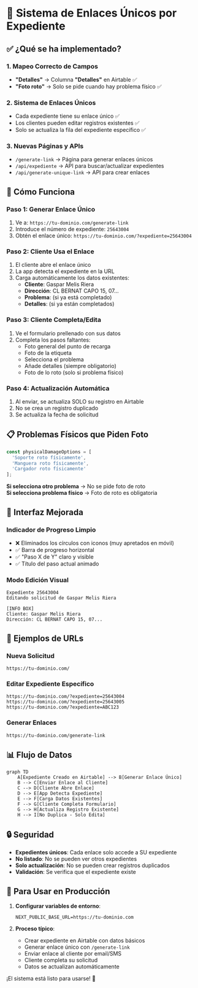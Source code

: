# 🎯 Sistema de Enlaces Únicos por Expediente

## ✅ **¿Qué se ha implementado?**

### **1. Mapeo Correcto de Campos**
- **"Detalles"** → Columna **"Detalles"** en Airtable ✅
- **"Foto roto"** → Solo se pide cuando hay problema físico ✅

### **2. Sistema de Enlaces Únicos**
- Cada expediente tiene su enlace único ✅
- Los clientes pueden editar registros existentes ✅
- Solo se actualiza la fila del expediente específico ✅

### **3. Nuevas Páginas y APIs**
- `/generate-link` → Página para generar enlaces únicos
- `/api/expediente` → API para buscar/actualizar expedientes
- `/api/generate-unique-link` → API para crear enlaces

## 🔗 **Cómo Funciona**

### **Paso 1: Generar Enlace Único**
1. Ve a: `https://tu-dominio.com/generate-link`
2. Introduce el número de expediente: `25643004`
3. Obtén el enlace único: `https://tu-dominio.com/?expediente=25643004`

### **Paso 2: Cliente Usa el Enlace**
1. El cliente abre el enlace único
2. La app detecta el expediente en la URL
3. Carga automáticamente los datos existentes:
   - **Cliente**: Gaspar Melis Riera
   - **Dirección**: CL BERNAT CAPO 15, 07...
   - **Problema**: (si ya está completado)
   - **Detalles**: (si ya están completados)

### **Paso 3: Cliente Completa/Edita**
1. Ve el formulario prellenado con sus datos
2. Completa los pasos faltantes:
   - Foto general del punto de recarga
   - Foto de la etiqueta
   - Selecciona el problema
   - Añade detalles (siempre obligatorio)
   - Foto de lo roto (solo si problema físico)

### **Paso 4: Actualización Automática**
1. Al enviar, se actualiza SOLO su registro en Airtable
2. No se crea un registro duplicado
3. Se actualiza la fecha de solicitud

## 📋 **Problemas Físicos que Piden Foto**

```typescript
const physicalDamageOptions = [
  'Soporte roto físicamente',
  'Manguera roto físicamente', 
  'Cargador roto físicamente'
];
```

**Si selecciona otro problema** → No se pide foto de roto  
**Si selecciona problema físico** → Foto de roto es obligatoria

## 🎨 **Interfaz Mejorada**

### **Indicador de Progreso Limpio**
- ❌ Eliminados los círculos con iconos (muy apretados en móvil)
- ✅ Barra de progreso horizontal
- ✅ "Paso X de Y" claro y visible
- ✅ Título del paso actual animado

### **Modo Edición Visual**
```
Expediente 25643004
Editando solicitud de Gaspar Melis Riera

[INFO BOX]
Cliente: Gaspar Melis Riera
Dirección: CL BERNAT CAPO 15, 07...
```

## 🔧 **Ejemplos de URLs**

### **Nueva Solicitud**
```
https://tu-dominio.com/
```

### **Editar Expediente Específico**
```
https://tu-dominio.com/?expediente=25643004
https://tu-dominio.com/?expediente=25643005
https://tu-dominio.com/?expediente=ABC123
```

### **Generar Enlaces**
```
https://tu-dominio.com/generate-link
```

## 📊 **Flujo de Datos**

```mermaid
graph TD
    A[Expediente Creado en Airtable] --> B[Generar Enlace Único]
    B --> C[Enviar Enlace al Cliente]
    C --> D[Cliente Abre Enlace]
    D --> E[App Detecta Expediente]
    E --> F[Carga Datos Existentes]
    F --> G[Cliente Completa Formulario]
    G --> H[Actualiza Registro Existente]
    H --> I[No Duplica - Solo Edita]
```

## 🔒 **Seguridad**

- **Expedientes únicos**: Cada enlace solo accede a SU expediente
- **No listado**: No se pueden ver otros expedientes
- **Solo actualización**: No se pueden crear registros duplicados
- **Validación**: Se verifica que el expediente existe

## 🚀 **Para Usar en Producción**

1. **Configurar variables de entorno**:
   ```env
   NEXT_PUBLIC_BASE_URL=https://tu-dominio.com
   ```

2. **Proceso típico**:
   - Crear expediente en Airtable con datos básicos
   - Generar enlace único con `/generate-link`
   - Enviar enlace al cliente por email/SMS
   - Cliente completa su solicitud
   - Datos se actualizan automáticamente

¡El sistema está listo para usarse! 🎉
